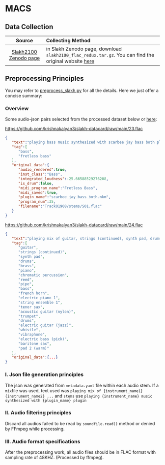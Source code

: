 # MACS 
## Data Collection

|Source|Collecting Method|
|:---------:|:--------|
| [Slakh2100 Zenodo page](https://zenodo.org/record/4599666#.Y3KGu-zMKWB)  |in Slakh Zenodo page, download `slakh2100_flac_redux.tar.gz`. You can find the original website [here](http://www.slakh.com/) |

## Preprocessing Principles
You may refer to [preprocess_slakh.py](/data_preprocess/preprocess_slakh.py) for all the details. Here we just offer a concise summary:

### Overview
Some audio-json pairs selected from the processed dataset below or [here](https://github.com/krishnakalyan3/slakh-datacard):

https://github.com/krishnakalyan3/slakh-datacard/raw/main/23.flac

```json
{
   "text":"playing bass music synthesized with scarbee jay bass both plugin",
   "tag":[
      "bass",
      "fretless bass"
   ],
   "original_data":{
      "audio_rendered":true,
      "inst_class":"Bass",
      "integrated_loudness":-25.66588529276208,
      "is_drum":false,
      "midi_program_name":"Fretless Bass",
      "midi_saved":true,
      "plugin_name":"scarbee_jay_bass_both.nkm",
      "program_num":35,
      "filename":"Track01908/stems/S01.flac"
   }
}
```

https://github.com/krishnakalyan3/slakh-datacard/raw/main/24.flac

```json
{
   "text":"playing mix of guitar, strings (continued), synth pad, drums, brass, piano, chromatic percussion, reed, pipe, bass music",
   "tag":[
      "guitar",
      "strings (continued)",
      "synth pad",
      "drums",
      "brass",
      "piano",
      "chromatic percussion",
      "reed",
      "pipe",
      "bass",
      "french horn",
      "electric piano 1",
      "string ensemble 1",
      "tenor sax",
      "acoustic guitar (nylon)",
      "trumpet",
      "drums",
      "electric guitar (jazz)",
      "whistle",
      "vibraphone",
      "electric bass (pick)",
      "baritone sax",
      "pad 2 (warm)"
   ],
   "original_data":{...}
}
```
### I. Json file generation principles 
The json was generated from `metadata.yaml` file within each audio stem. If a `mix`file was used, text used was `playing mix of {instrument_name1} {instrument_name2} ...` and `stems` use `playing {instrument_name} music synthesized with {plugin_name} plugin`
### II. Audio filtering principles
Discard all audios failed to be read by `soundfile.read()` method or denied by FFmpeg while processing.
### III. Audio format specifications
After the preprocessing work, all audio files should be in FLAC format with sampling rate of 48KHZ. (Processed by ffmpeg).
